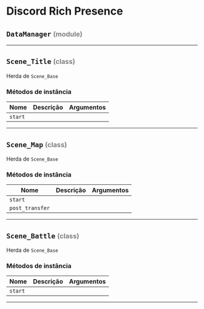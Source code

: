 # Discord Rich Presence
## `DataManager` <small style='color: grey;'>(module)</small>


---
## `Scene_Title` <small style='color: grey;'>(class)</small>

Herda de `Scene_Base`
### Métodos de instância
| Nome | Descrição | Argumentos |
|------|-----------|------------|
| `start` |  | <ul></ul> |


---
## `Scene_Map` <small style='color: grey;'>(class)</small>

Herda de `Scene_Base`
### Métodos de instância
| Nome | Descrição | Argumentos |
|------|-----------|------------|
| `start` |  | <ul></ul> |
| `post_transfer` |  | <ul></ul> |


---
## `Scene_Battle` <small style='color: grey;'>(class)</small>

Herda de `Scene_Base`
### Métodos de instância
| Nome | Descrição | Argumentos |
|------|-----------|------------|
| `start` |  | <ul></ul> |


---
